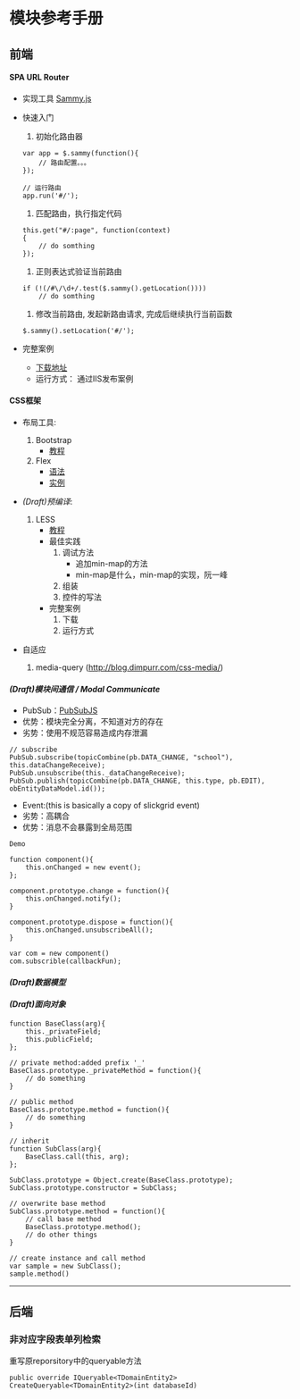 # 模块参考手册

## 前端

#### SPA URL Router
- 实现工具 [Sammy.js](http://www.sammyjs.org/)

- 快速入门
	1. 初始化路由器
	```
	var app = $.sammy(function(){
		// 路由配置。。。
	});

	// 运行路由
	app.run('#/');
	```

	1. 匹配路由，执行指定代码
	```
	this.get("#/:page", function(context)
	{
		// do somthing
	});
	```

	1. 正则表达式验证当前路由
	```
	if (!(/#\/\d+/.test($.sammy().getLocation())))
		// do somthing
	```

	1. 修改当前路由, 发起新路由请求, 完成后继续执行当前函数
	```
	$.sammy().setLocation('#/');
	```

- 完整案例
	- [下载地址](https://github.com/rainbow494/code-reference/tree/master/examples/url-route/sammy)
	- 运行方式： 通过IIS发布案例

#### CSS框架
- 布局工具:
	1. Bootstrap
		- [教程](http://v3.bootcss.com/)
	2. Flex
		- [语法](http://www.ruanyifeng.com/blog/2015/07/flex-grammar.html)
		- [实例](http://www.ruanyifeng.com/blog/2015/07/flex-examples.html)

- _(Draft)预编译_:
 	1. LESS
		- [教程](https://www.ibm.com/developerworks/cn/web/1207_zhaoch_lesscss/)
		- 最佳实践
			1. 调试方法
				- 追加min-map的方法
				- min-map是什么，min-map的实现，阮一峰
			2. 组装
			3. 控件的写法
		- 完整案例
			1. 下载
			2. 运行方式
- 自适应
	1. media-query (http://blog.dimpurr.com/css-media/)

#### _(Draft)模块间通信  / Modal Communicate_
- PubSub：[PubSubJS](https://github.com/mroderick/PubSubJS)
- 优势：模块完全分离，不知道对方的存在
- 劣势：使用不规范容易造成内存泄漏

```
// subscribe
PubSub.subscribe(topicCombine(pb.DATA_CHANGE, "school"), this.dataChangeReceive);
PubSub.unsubscribe(this._dataChangeReceive);
PubSub.publish(topicCombine(pb.DATA_CHANGE, this.type, pb.EDIT), obEntityDataModel.id());
```

- Event:(this is basically a copy of slickgrid event)
- 劣势：高耦合
- 优势：消息不会暴露到全局范围

```
Demo

function component(){
	this.onChanged = new event();
};

component.prototype.change = function(){
	this.onChanged.notify();
}

component.prototype.dispose = function(){
	this.onChanged.unsubscribeAll();
}

var com = new component()
com.subscrible(callbackFun);

```

#### _(Draft)数据模型_


#### _(Draft)面向对象_

```
function BaseClass(arg){
	this._privateField;
	this.publicField;
};

// private method:added prefix '_'
BaseClass.prototype._privateMethod = function(){
	// do something
}

// public method
BaseClass.prototype.method = function(){
	// do something
}

// inherit
function SubClass(arg){
	BaseClass.call(this, arg);
};

SubClass.prototype = Object.create(BaseClass.prototype);
SubClass.prototype.constructor = SubClass;

// overwrite base method
SubClass.prototype.method = function(){
	// call base method
	BaseClass.prototype.method();
	// do other things
}

// create instance and call method
var sample = new SubClass();
sample.method()
```




----
## 后端

### 非对应字段表单列检索

重写原reporsitory中的queryable方法
```
public override IQueryable<TDomainEntity2> CreateQueryable<TDomainEntity2>(int databaseId)
```
